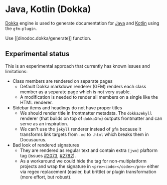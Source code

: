 # Java, Kotlin (Dokka)

[Dokka](https://github.com/Kotlin/dokka) engine is used to generate documentation for [Java](https://github.com/dundalek/dinodoc/tree/main/examples/java) and [Kotlin](https://github.com/dundalek/dinodoc/tree/main/examples/kotlin) using the `gfm-plugin`.

Use [[dinodoc.dokka/generate]] function.

## Experimental status

This is an experimental approach that currently has known issues and limitations:
- Class members are rendered on separate pages
  - Default Dokka markdown renderer (GFM) renders each class member as a separate page which is not very usable.
  - A modification is needed to render all members on a single like the HTML renderer.
- Sidebar items and headings do not have proper titles
  - We should render title in frontmatter metadata. The `dokkaJekyll` renderer (that builds on top of `dokkaGfm`) outputs frontmatter and can serve as an inspiration.
  - We can't use the `jekyll` renderer instead of `gfm` because it transforms link targets from `.md` to `.html` which breaks them in Docusaurus.
- Bad look of rendered signatures
  - They are rendered as regular text and contain extra `[jvm]` plaftorm tag (issues [#2073](https://github.com/Kotlin/dokka/issues/2073), [#2782](https://github.com/Kotlin/dokka/issues/2782)).
  - As a workaround we could hide the tag for non-multiplatform projects and wrap the signature in `<pre><code></code></pre>` either via regex replacement (easier, but brittle) or plugin transformation (more effort, but robust).
